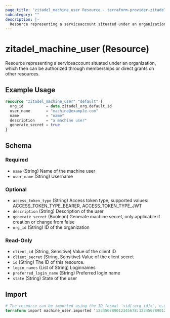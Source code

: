 ```yaml
---
page_title: "zitadel_machine_user Resource - terraform-provider-zitadel"
subcategory: ""
description: |-
  Resource representing a serviceaccount situated under an organization, which then can be authorized through memberships or direct grants on other resources.
---
```


# zitadel_machine_user (Resource)

Resource representing a serviceaccount situated under an organization, which then can be authorized through memberships or direct grants on other resources.

## Example Usage

```terraform
resource "zitadel_machine_user" "default" {
  org_id          = data.zitadel_org.default.id
  user_name       = "machine@example.com"
  name            = "name"
  description     = "a machine user"
  generate_secret = true
}
```

<!-- schema generated by tfplugindocs -->
## Schema

### Required

- `name` (String) Name of the machine user
- `user_name` (String) Username

### Optional

- `access_token_type` (String) Access token type, supported values: ACCESS_TOKEN_TYPE_BEARER, ACCESS_TOKEN_TYPE_JWT
- `description` (String) Description of the user
- `generate_secret` (Boolean) Generate machine secret, only applicable if creation or change from false
- `org_id` (String) ID of the organization

### Read-Only

- `client_id` (String, Sensitive) Value of the client ID
- `client_secret` (String, Sensitive) Value of the client secret
- `id` (String) The ID of this resource.
- `login_names` (List of String) Loginnames
- `preferred_login_name` (String) Preferred login name
- `state` (String) State of the user

## Import

```terraform
# The resource can be imported using the ID format `<id[:org_id]>`, e.g.
terraform import machine_user.imported '123456789012345678:123456789012345678'
```
